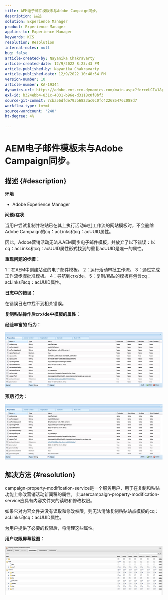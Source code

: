 ```yaml
---
title: AEM电子邮件模板未与Adobe Campaign同步。
description: 描述
solution: Experience Manager
product: Experience Manager
applies-to: Experience Manager
keywords: KCS
resolution: Resolution
internal-notes: null
bug: false
article-created-by: Nayanika Chakravarty
article-created-date: 12/9/2022 8:23:43 PM
article-published-by: Nayanika Chakravarty
article-published-date: 12/9/2022 10:48:54 PM
version-number: 10
article-number: KA-19344
dynamics-url: https://adobe-ent.crm.dynamics.com/main.aspx?forceUCI=1&pagetype=entityrecord&etn=knowledgearticle&id=dd278a5b-ff77-ed11-81aa-6045bd006b3d
exl-id: b324ebb4-831c-4031-b96e-d3118c0f8bf3
source-git-commit: 7cba56dfde793b6823ac0c0fc422685476c088d7
workflow-type: tm+mt
source-wordcount: '240'
ht-degree: 4%

---
```


# AEM电子邮件模板未与Adobe Campaign同步。

## 描述 {#description}


<b>环境</b>

- Adobe Experience Manager

<b>问题/症状</b>

当用户尝试复制并粘贴已在其上执行活动审批工作流的网站模板时，不会删除Adobe Campaign的cq：acLinks和cq：acUUID属性。

因此，Adobe营销活动无法从AEM同步电子邮件模板，并放弃了以下错误：以cq：acLinks和cq：acUUID属性形式找到的重复acUUID是唯一的属性。



<b>重现问题的步骤：</b>

1：在AEM中创建站点的电子邮件模板。
2：运行活动审批工作流。
3：通过完成工作流步骤批准模板。
4：导航到crx/de。
5：复制/粘贴的模板将包含cq：acLinks和cq：acUUID属性。

<b>日志中的错误：</b>

在错误日志中找不到相关错误。



<b>复制粘贴操作后crx/de中模板的属性：</b>

<b>经验丰富的 </b><b>行为：</b>

![](assets/___de278a5b-ff77-ed11-81aa-6045bd006b3d___.jpeg)

<b>预期 </b><b>行为</b><b>：</b>

![](assets/___e0278a5b-ff77-ed11-81aa-6045bd006b3d___.jpeg)


## 解决方法 {#resolution}


campaign-property-modification-service是一个服务用户，用于在复制和粘贴功能上修改营销活动新闻稿的属性。
此usercampaign-property-modification-service应具有内容文件夹的读取和修改权限。

如果它对内容文件夹没有读取和修改权限，则无法清除复制粘贴站点模板的cq：acLinks和cq：acUUID属性。

为用户提供了必要的权限后，将清理这些属性。

<b>用户权限屏幕截图：</b>

![](assets/5443ef52-35cc-ec11-a7b5-6045bd00db33.png)
